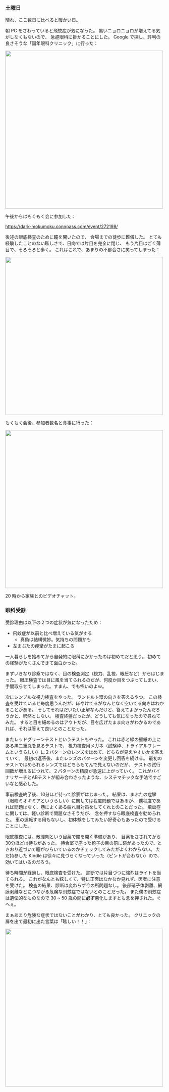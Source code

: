 ### 土曜日

晴れ、ここ数日に比べると暖かい日。

朝 PC をさわっていると飛蚊症が気になった。
黒いニョロニョロが増えてる気がしなくもないので、
急遽眼科に掛かることにした。
Google で探し、評判の良さそうな「国年眼科クリニック」に行った：

<img src="https://i.imgur.com/rQ6fJ9h.jpg" width="500">

午後からはもくもく会に参加した：

https://dark-mokumoku.connpass.com/event/272198/

後述の眼底検査のために瞳を開いたので、
会場までの徒歩に難儀した。
とても経験したことのない眩しさで、日向では片目を完全に閉じ、
もう片目はごく薄目で、そろそろと歩く。
これはこれで、あまりの不都合さに笑ってしまった：

<img src="https://i.imgur.com/A7xLBBj.jpg" width="500">

もくもく会後、参加者数名と食事に行った：

<img src="https://i.imgur.com/Ll7w4v6.jpg" width="500">

20 時から家族とのビデオチャット。

### 眼科受診

受診理由は以下の２つの症状が気になったため：

- 飛蚊症が以前と比べ増えている気がする
    - 真偽は結構微妙。気持ちの問題かも
- 左まぶたの痙攣がたまに起こる

一人暮らしを始めてから自発的に眼科にかかったのは初めてだと思う。
初めての経験がたくさんできて面白かった。

まずいきなり診察ではなく、目の検査測定（視力、乱視、眼圧など）からはじまった。
眼圧検査では目に風を当てられるのだが、何度か目をつぶってしまい、
手間取らせてしまった。すまん、でも怖いのよｗ。

次にシンプルな視力検査をやった。
ランドルト環の向きを答えるやつ。
この検査を受けていると毎度思うんだが、ぼやけてるがなんとなく空いてる向きはわかることがある。
そしてそれはだいたい正解なんだけど、答えてよかったんだろうかと、釈然としない。
検査終盤だったが、どうしても気になったので尋ねてみた。
すると目を細めるのはアウトだが、目を広げたまま向きがわかるのであれば、それは答えて良いとのことだった。

またレッドグリーンテストというテストもやった。
これは赤と緑の壁紙の上にある黒二重丸を見るテストで、
視力検査用メガネ（試験枠、トライアルフレームというらしい）に２パターンのレンズをはめて、どちらが見えやすいかを答えていく。
最初の返答後、またレンズのパターンを変更し回答を続ける。
最初のテストではめられるレンズではどちらもてんで見えないのだが、
テストの試行回数が増えるにつれて、２パターンの精度が急速に上がっていく。
これがバイナリサーチとABテストが組み合わさったような、システマチックな手法ですごいなと感心した。

事前検査終了後、10分ほど待って診察がはじまった。
結果は、まぶたの痙攣（眼瞼ミオキミアというらしい）に関しては程度問題ではあるが、
僕程度であれば問題はなく、巷によくある疲れ目対策をしてくれとのことだった。
飛蚊症に関しては、軽い診断で問題なさそうだが、
念を押すなら眼底検査を勧められた。
車の運転する用もないし、初体験をしてみたい好奇心もあったので受けることにした。

眼底検査には、散瞳剤という目薬で瞳を開く準備があり、
目薬をさされてから30分ほどは待ちがあった。
待合室で座った椅子の目の前に鏡があったので、ときおり近づいて瞳がひらいているのかチェックしてみたがよくわからない。
ただ持参した Kindle は徐々に見づらくなっていった（ピントが合わない）ので、効いてはいるのだろう。

待ち時間が経過し、眼底検査を受けた。
診断では片目づつに強烈はライトを当てられる。
これがなんとも眩しくて、特に正面はなかなか見れず、医者に注意を受けた。
検査の結果、診断は変わらず今の所問題なし。
後部硝子体剥離、網膜剥離などにつながる危険な飛蚊症ではないとのことだった。
また僕の飛蚊症は遺伝的なものなので 30 ~ 50 歳の間に**必ず**悪化しますとも念を押された。ぐへぇ。

まぁあまり危険な症状ではないことがわかり、とても良かった。
クリニックの扉を出て最初に出た言葉は「眩しい！！」：

<img src="https://i.imgur.com/vUVOAma.jpg" width="500">